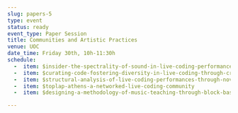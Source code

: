 ```yaml
---
slug: papers-5
type: event
status: ready
event_type: Paper Session
title: Communities and Artistic Practices
venue: UOC
date_time: Friday 30th, 10h-11:30h
schedule:
  -  item: $insider-the-spectrality-of-sound-in-live-coding-performance
  -  item: $curating-code-fostering-diversity-in-live-coding-through-cross
  -  item: $structural-analysis-of-live-coding-performances-through-novelty
  -  item: $toplap-athens-a-networked-live-coding-community
  -  item: $designing-a-methodology-of-music-teaching-through-block-based

---
```

